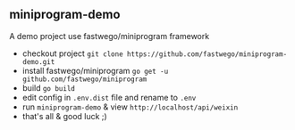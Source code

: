 ## miniprogram-demo 

A demo project use fastwego/miniprogram framework

- checkout project `git clone https://github.com/fastwego/miniprogram-demo.git`
- install fastwego/miniprogram `go get -u github.com/fastwego/miniprogram`
- build `go build`
- edit config in `.env.dist` file and rename to `.env`
- run `miniprogram-demo` & view `http://localhost/api/weixin`
- that's all & good luck ;)
